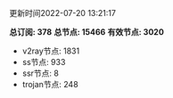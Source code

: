 更新时间2022-07-20 13:21:17

**总订阅: 378**
**总节点: 15466**
**有效节点: 3020**
- v2ray节点: 1831
- ss节点: 933
- ssr节点: 8
- trojan节点: 248
